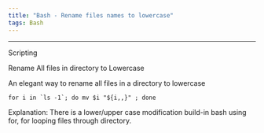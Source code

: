 ```yaml
---
title: "Bash - Rename files names to lowercase"
tags: Bash 
---
```


<hr>
Scripting

Rename All files in directory to Lowercase

An elegant way to rename all files in a directory to lowercase

```
for i in `ls -1`; do mv $i "${i,,}" ; done
```

Explanation: There is a lower/upper case modification build-in bash using for, for looping files through directory.

